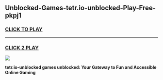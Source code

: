 
## Unblocked-Games-tetr.io-unblocked-Play-Free-pkpj1
<h3>
<a href="https://premium76.site?title=tetr.io-unblocked&ref=18A1">CLICK TO PLAY</a></h3>
<hr>

<h3>
<a href="https://premium76.site?title=tetr.io-unblocked&ref=18A1">CLICK 2 PLAY</a>
  
</h3>

<a href="https://premium76.site?title=tetr.io-unblocked&ref=18A1"><img src="https://clearcache.store/games.png"></a>


**tetr.io-unblocked games unblocked: Your Gateway to Fun and Accessible Online Gaming**
